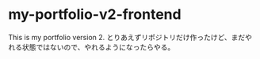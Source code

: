 # my-portfolio-v2-frontend
This is my portfolio version 2.
とりあえずリポジトリだけ作ったけど、まだやれる状態ではないので、やれるようになったらやる。
